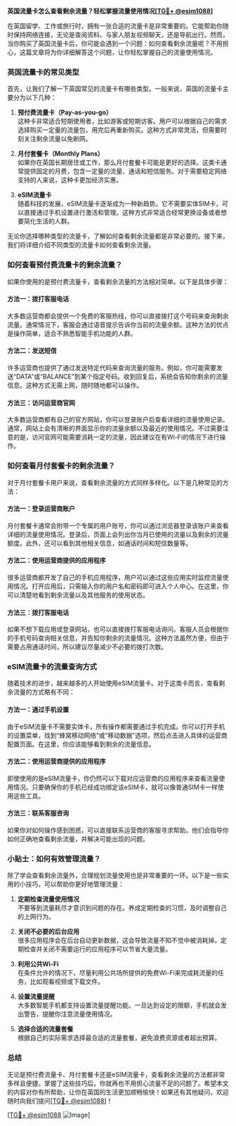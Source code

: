 **英国流量卡怎么查看剩余流量？轻松掌握流量使用情况[[TG💪+ @esim1088](https://t.me/s/esim1088)]**

在英国留学、工作或旅行时，拥有一张合适的流量卡是非常重要的。它能帮助你随时保持网络连接，无论是查阅资料、与家人朋友视频聊天，还是导航出行。然而，当你购买了英国流量卡后，你可能会遇到一个问题：如何查看剩余流量呢？不用担心，这篇文章将为你详细解答这个问题，让你轻松掌握自己的流量使用情况。

### 英国流量卡的常见类型

首先，让我们了解一下英国常见的流量卡有哪些类型。一般来说，英国的流量卡主要分为以下几种：

1. **预付费流量卡（Pay-as-you-go）**  
   这种卡非常适合短期使用者，比如游客或短期访客。用户可以根据自己的需求选择购买一定量的流量包，用完后再重新购买。这种方式非常灵活，但需要时刻关注剩余流量以免断网。

2. **月付套餐卡（Monthly Plans）**  
   如果你在英国长期居住或工作，那么月付套餐卡可能是更好的选择。这类卡通常提供固定的月费，包含一定量的流量、通话和短信服务。对于需要稳定网络支持的人来说，这种卡更加经济实惠。

3. **eSIM流量卡**  
   随着科技的发展，eSIM流量卡逐渐成为一种新趋势。它不需要实体SIM卡，可以直接通过手机设置进行激活和管理。这种方式非常适合经常更换设备或者想要简化生活的人群。

无论你选择哪种类型的流量卡，了解如何查看剩余流量都是非常必要的。接下来，我们将详细介绍不同类型的流量卡如何查看剩余流量。

### 如何查看预付费流量卡的剩余流量？

如果你使用的是预付费流量卡，查看剩余流量的方法相对简单。以下是具体步骤：

#### 方法一：拨打客服电话
大多数运营商都会提供一个免费的客服热线，你可以直接拨打这个号码来查询剩余流量。通常情况下，客服会通过语音提示告诉你当前的流量余额。这种方法的优点是操作简单，适合不熟悉智能手机功能的人群。

#### 方法二：发送短信
许多运营商也提供了通过发送特定代码来查询流量的服务。例如，你可能需要发送“DATA”或“BALANCE”到某个指定号码。收到回复后，系统会告知你剩余的流量信息。这种方式无需上网，随时随地都可以操作。

#### 方法三：访问运营商官网
大多数运营商都有自己的官方网站，你可以登录账户后查看详细的流量使用记录。通常，网站上会有清晰的界面显示你的流量余额以及最近的使用情况。不过需要注意的是，访问官网可能需要消耗一定的流量，因此建议在有Wi-Fi的情况下进行操作。

### 如何查看月付套餐卡的剩余流量？

对于月付套餐卡用户来说，查看剩余流量的方式同样多样化。以下是几种常见的方法：

#### 方法一：登录运营商账户
月付套餐卡通常会附带一个专属的用户账号，你可以通过浏览器登录该账户来查看详细的流量使用情况。登录后，页面上会列出你当月已使用的流量以及剩余的流量额度。此外，还可以看到其他相关信息，如通话时间和短信数量等。

#### 方法二：使用运营商提供的应用程序
很多运营商都开发了自己的手机应用程序，用户可以通过这些应用实时监控流量使用情况。打开应用后，只需输入你的用户名和密码即可进入个人中心。在这里，你可以清楚地看到剩余流量以及其他服务的使用状态。

#### 方法三：拨打客服电话
如果不想下载应用或登录网站，也可以直接拨打客服电话询问。客服人员会根据你的手机号码查询相关信息，并告知你剩余的流量情况。这种方法虽然方便，但由于需要占用通话时间，所以建议尽量减少不必要的拨打次数。

### eSIM流量卡的流量查询方式

随着技术的进步，越来越多的人开始使用eSIM流量卡。对于这类卡而言，查看剩余流量的方式略有不同：

#### 方法一：通过手机设置
由于eSIM流量卡不需要实体卡，所有操作都需要通过手机完成。你可以打开手机的设置菜单，找到“蜂窝移动网络”或“移动数据”选项，然后点击进入具体的运营商配置页面。在这里，你应该能够看到剩余的流量信息。

#### 方法二：使用运营商提供的应用程序
即使使用的是eSIM流量卡，你仍然可以下载对应运营商的应用程序来查看流量使用情况。只要确保你的手机已经成功绑定该eSIM卡，就可以像普通SIM卡一样使用这些工具。

#### 方法三：联系客服咨询
如果你对如何操作感到困惑，可以直接联系运营商的客服寻求帮助。他们会指导你如何正确地查看剩余流量，并解决可能出现的问题。

### 小贴士：如何有效管理流量？

除了学会查看剩余流量外，合理规划流量使用也是非常重要的一环。以下是一些实用的小技巧，可以帮助你更好地管理流量：

1. **定期检查流量使用情况**  
   不要等到流量耗尽才意识到问题的存在。养成定期检查的习惯，及时调整自己的上网行为。

2. **关闭不必要的后台应用**  
   很多应用程序会在后台自动更新数据，这会导致流量不知不觉中被消耗掉。定期检查并关闭不需要运行的应用程序可以节省大量流量。

3. **利用公共Wi-Fi**  
   在条件允许的情况下，尽量利用公共场所提供的免费Wi-Fi来完成耗流量的任务，比如观看视频或下载文件。

4. **设置流量提醒**  
   大多数智能手机都支持设置流量提醒功能。一旦达到设定的限额，手机就会发出警告，提醒你注意流量使用情况。

5. **选择合适的流量套餐**  
   根据自己的实际需求选择最合适的流量套餐，避免浪费资源或者超出预算。

### 总结

无论是预付费流量卡、月付套餐卡还是eSIM流量卡，查看剩余流量的方法都非常多样且便捷。掌握了这些技巧后，你就再也不用担心流量不足的问题了。希望本文的内容对你有所帮助，让你在英国的生活更加顺畅愉快！如果还有其他疑问，欢迎随时向我们提问[[TG💪+ @esim1088](https://t.me/s/esim1088)]！

[[TG💪+ @esim1088](https://t.me/s/esim1088) ![Image](https://i.postimg.cc/4NQfJmqS/Snipaste-2025-05-13-00-14-12.png)]